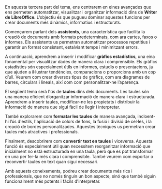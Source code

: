 En aquesta tercera part del tema, ens centrarem en eines avançades que ens permeten automatitzar, visualitzar i organitzar informació dins de **Writer de LibreOffice**. L’objectiu és que pugueu dominar aquestes funcions per crear documents més dinàmics, informatius i estructurats.

Començarem parlant dels **assistents**, una característica que facilita la creació de documents amb formats predeterminats, com ara cartes, faxos o informes. Els assistents us permetran automatitzar processos repetitius i garantir un format consistent, estalviant temps i minimitzant errors.

A continuació, aprendrem a inserir i modificar **gràfics estadístics**, una eina fonamental per visualitzar dades de manera clara i comprensible. Els gràfics estadístics són especialment útils en informes, estudis o presentacions, ja que ajuden a il·lustrar tendències, comparacions o proporcions amb un cop d’ull. Veurem com crear diversos tipus de gràfics, com ara diagrames de barres, circulars i lineals, així com com personalitzar-ne l’aparença.

El següent tema serà l'ús de **taules** dins dels documents. Les taules són una manera eficient d’organitzar informació de manera clara i estructurada. Aprendrem a inserir taules, modificar-ne les propietats i distribuir la informació de manera que sigui fàcil de llegir i interpretar.

També explorarem com **formatar les taules** de manera avançada, incloent-hi l’ús d'estils, l'aplicació de colors de fons, la fusió i divisió de cel·les, i la creació de bordes personalitzades. Aquestes tècniques us permetran crear taules més atractives i professionals.

Finalment, descobrirem com **convertir text en taules** i viceversa. Aquesta funció és especialment útil quan necessitem reorganitzar informació que inicialment no està estructurada en una taula, però que es pot transformar en una per fer-la més clara i comprensible. També veurem com exportar o reconvertir taules en text quan sigui necessari.

Amb aquests coneixements, podreu crear documents més rics i professionals, que no només tinguin un bon aspecte, sinó que també siguin funcionalment més potents i fàcils d'interpretar.
